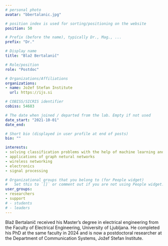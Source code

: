 ```yaml
---
# personal photo
avatar: "bbertalanic.jpg"

# position index is used for sorting/positioning on the website
position: 50

# Prefix (before the name), typically Dr., Mag., ...
prefix: "Dr."

# Display name
title: "Blaž Bertalanič"

# Role/position
role: "Postdoc"

# Organizations/Affiliations
organizations:
- name: Jožef Stefan Institute
  url: https://ijs.si

# COBISS/SICRIS identifier
cobiss: 54683

# The date when joined / departed from the lab. Empty if not used
date_start: "2021-10-01"
date_end:

# Short bio (displayed in user profile at end of posts)
bio: ""

interests:
- solving classification problems with the help of machine learning and AI
- applications of graph netural networks
- wireless networking
- electronics
- signal processing

# Organizational groups that you belong to (for People widget)
#   Set this to `[]` or comment out if you are not using People widget.
user_groups:
- researchers
- support
# - students
# - leaders
---
```


Blaž Bertalanič received his Master’s degree in electrical engineering from the Faculty of Electrical Engineering, University of Ljubljana. He completed his PhD at the same faculty in 2024 and is now a postdoctoral researcher at the Department of Communication Systems, Jožef Stefan Institute.

